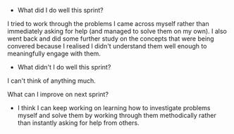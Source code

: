 - What did I do well this sprint?

I tried to work through the problems I came across myself rather than immediately asking for help (and managed to solve them on my own). I also went back and did some further study on the concepts that were being convered because I realised I didn't understand them well enough to meaningfully engage with them.


- What didn't I do well this sprint?

I can't think of anything much.


What can I improve on next sprint?

- I think I can keep working on learning how to investigate problems myself and solve them by working through them methodically rather than instantly asking for help from others.